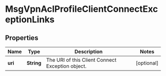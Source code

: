 
# MsgVpnAclProfileClientConnectExceptionLinks

## Properties
Name | Type | Description | Notes
------------ | ------------- | ------------- | -------------
**uri** | **String** | The URI of this Client Connect Exception object. |  [optional]



